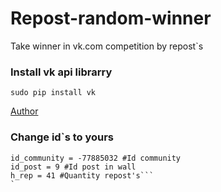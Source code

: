 Repost-random-winner
====================

Take winner in vk.com competition by repost`s

### Install vk api librarry

`sudo pip install vk`
 
[Author](https://github.com/dimka665/vk)
 

### Change id`s to yours
 
```
id_community = -77885032 #Id community
id_post = 9 #Id post in wall
h_rep = 41 #Quantity repost's```
`


